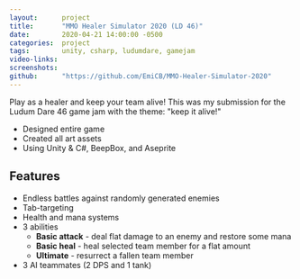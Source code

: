 ```yaml
---
layout:      project
title:       "MMO Healer Simulator 2020 (LD 46)"
date:        2020-04-21 14:00:00 -0500
categories:  project
tags:        unity, csharp, ludumdare, gamejam
video-links: 
screenshots: 
github:      "https://github.com/EmiCB/MMO-Healer-Simulator-2020"
---
```


Play as a healer and keep your team alive! This was my submission for the Ludum Dare 46 game jam with the theme: "keep it alive!"

<!--more-->

- Designed entire game
- Created all art assets
- Using Unity & C#, BeepBox, and Aseprite

## Features
- Endless battles against randomly generated enemies
- Tab-targeting
- Health and mana systems
- 3 abilities
	- **Basic attack** - deal flat damage to an enemy and restore some mana
	- **Basic heal** - heal selected team member for a flat amount
	- **Ultimate** - resurrect a fallen team member
- 3 AI teammates (2 DPS and 1 tank)